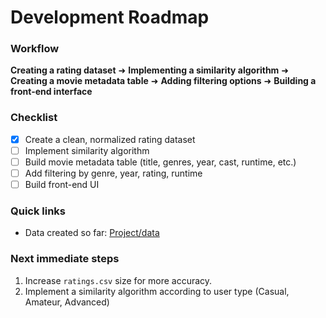 # Development Roadmap

### Workflow
**Creating a rating dataset** ➜ **Implementing a similarity algorithm** ➜ **Creating a movie metadata table** ➜ **Adding filtering options** ➜ **Building a front-end interface**

### Checklist
- [X] Create a clean, normalized rating dataset 
- [ ] Implement similarity algorithm 
- [ ] Build movie metadata table (title, genres, year, cast, runtime, etc.)
- [ ] Add filtering by genre, year, rating, runtime
- [ ] Build front-end UI  

### Quick links
- Data created so far: [Project/data](Project/data)

### Next immediate steps 
1. Increase `ratings.csv` size for more accuracy.  
2. Implement a similarity algorithm according to user type (Casual, Amateur, Advanced)  


 
